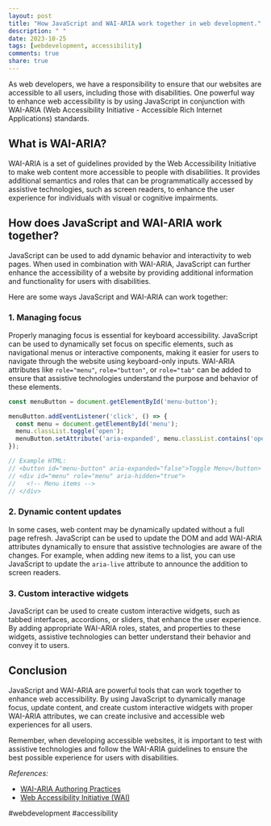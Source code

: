 ```yaml
---
layout: post
title: "How JavaScript and WAI-ARIA work together in web development."
description: " "
date: 2023-10-25
tags: [webdevelopment, accessibility]
comments: true
share: true
---
```


As web developers, we have a responsibility to ensure that our websites are accessible to all users, including those with disabilities. One powerful way to enhance web accessibility is by using JavaScript in conjunction with WAI-ARIA (Web Accessibility Initiative - Accessible Rich Internet Applications) standards.

## What is WAI-ARIA?

WAI-ARIA is a set of guidelines provided by the Web Accessibility Initiative to make web content more accessible to people with disabilities. It provides additional semantics and roles that can be programmatically accessed by assistive technologies, such as screen readers, to enhance the user experience for individuals with visual or cognitive impairments.

## How does JavaScript and WAI-ARIA work together?

JavaScript can be used to add dynamic behavior and interactivity to web pages. When used in combination with WAI-ARIA, JavaScript can further enhance the accessibility of a website by providing additional information and functionality for users with disabilities.

Here are some ways JavaScript and WAI-ARIA can work together:

### 1. Managing focus

Properly managing focus is essential for keyboard accessibility. JavaScript can be used to dynamically set focus on specific elements, such as navigational menus or interactive components, making it easier for users to navigate through the website using keyboard-only inputs. WAI-ARIA attributes like `role="menu"`, `role="button"`, or `role="tab"` can be added to ensure that assistive technologies understand the purpose and behavior of these elements.

```javascript
const menuButton = document.getElementById('menu-button');

menuButton.addEventListener('click', () => {
  const menu = document.getElementById('menu');
  menu.classList.toggle('open');
  menuButton.setAttribute('aria-expanded', menu.classList.contains('open'));
});

// Example HTML:
// <button id="menu-button" aria-expanded="false">Toggle Menu</button>
// <div id="menu" role="menu" aria-hidden="true">
//   <!-- Menu items -->
// </div>
```

### 2. Dynamic content updates

In some cases, web content may be dynamically updated without a full page refresh. JavaScript can be used to update the DOM and add WAI-ARIA attributes dynamically to ensure that assistive technologies are aware of the changes. For example, when adding new items to a list, you can use JavaScript to update the `aria-live` attribute to announce the addition to screen readers.

### 3. Custom interactive widgets

JavaScript can be used to create custom interactive widgets, such as tabbed interfaces, accordions, or sliders, that enhance the user experience. By adding appropriate WAI-ARIA roles, states, and properties to these widgets, assistive technologies can better understand their behavior and convey it to users.

## Conclusion

JavaScript and WAI-ARIA are powerful tools that can work together to enhance web accessibility. By using JavaScript to dynamically manage focus, update content, and create custom interactive widgets with proper WAI-ARIA attributes, we can create inclusive and accessible web experiences for all users.

Remember, when developing accessible websites, it is important to test with assistive technologies and follow the WAI-ARIA guidelines to ensure the best possible experience for users with disabilities.

*References:*
- [WAI-ARIA Authoring Practices](https://www.w3.org/TR/wai-aria-practices-1.2/)
- [Web Accessibility Initiative (WAI)](https://www.w3.org/WAI/)

\#webdevelopment #accessibility